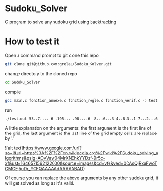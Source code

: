 # Sudoku_Solver
C program to solve any sudoku grid using backtracking

# How to test it
Open a command prompt to git clone this repo
```bash
git clone git@github.com:grelau/Sudoku_Solver.git
```
change directory to the cloned repo
```bash
cd Sudoku_Solver
```
compile
```bash
gcc main.c fonction_annexe.c fonction_regle.c fonction_verif.c -o test.out
```

run
```bash
./test.out 53..7.... 6..195... .98....6. 8...6...3 4..8.3..1 7...2...6 .6....28. ...419..5 ....8..79
```
A little explanation on the arguments:
the first argument is the first line of the grid,
the last argument is the last line of the grid
empty cells are replace by '.'

![alt text]https://www.google.com/url?sa=i&url=https%3A%2F%2Fen.wikipedia.org%2Fwiki%2FSudoku_solving_algorithms&psig=AOvVaw04MrXNEhkYYDzf-9r5c-xf&ust=1646571562122000&source=images&cd=vfe&ved=0CAsQjRxqFwoTCMCEj5uDr_YCFQAAAAAdAAAAABAD)

Of course you can replace the above arguments by any other sudoku grid, it will get solved as long as it's valid.
